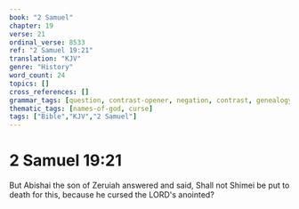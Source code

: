 ```yaml
---
book: "2 Samuel"
chapter: 19
verse: 21
ordinal_verse: 8533
ref: "2 Samuel 19:21"
translation: "KJV"
genre: "History"
word_count: 24
topics: []
cross_references: []
grammar_tags: [question, contrast-opener, negation, contrast, genealogy-structure]
thematic_tags: [names-of-god, curse]
tags: ["Bible","KJV","2 Samuel"]
---
```


# 2 Samuel 19:21

But Abishai the son of Zeruiah answered and said, Shall not Shimei be put to death for this, because he cursed the LORD's anointed?
